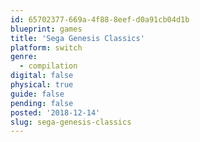 ```yaml
---
id: 65702377-669a-4f88-8eef-d0a91cb04d1b
blueprint: games
title: 'Sega Genesis Classics'
platform: switch
genre:
  - compilation
digital: false
physical: true
guide: false
pending: false
posted: '2018-12-14'
slug: sega-genesis-classics
---
```

